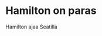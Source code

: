 <!DOCTYPE html>
<html>
<body>
<h1>Hamilton on paras</h1>
<p>Hamilton ajaa Seatilla</p>
</body>
</html>
